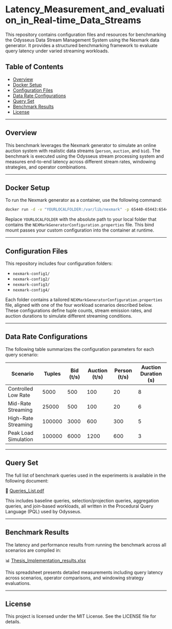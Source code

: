 # Latency_Measurement_and_evaluation_in_Real-time_Data_Streams
This repository contains configuration files and resources for benchmarking the Odysseus Data Stream Management System using the Nexmark data generator. It provides a structured benchmarking framework to evaluate query latency under varied streaming workloads.

## Table of Contents

- [Overview](#overview)
- [Docker Setup](#docker-setup)
- [Configuration Files](#configuration-files)
- [Data Rate Configurations](#data-rate-configurations)
- [Query Set](#query-set)
- [Benchmark Results](#benchmark-results)
- [License](#license)

---

## Overview

This benchmark leverages the Nexmark generator to simulate an online auction system with realistic data streams (`person`, `auction`, and `bid`). The benchmark is executed using the Odysseus stream processing system and measures end-to-end latency across different stream rates, windowing strategies, and operator combinations.

---

## Docker Setup

To run the Nexmark generator as a container, use the following command:

```bash
docker run -d -v "YOURLOCALFOLDER:/var/lib/nexmark" -p 65440-65443:65440-65443 odysseusol/nexmark
```

Replace `YOURLOCALFOLDER` with the absolute path to your local folder that contains the `NEXMarkGeneratorConfiguration.properties` file. This bind mount passes your custom configuration into the container at runtime.

---

## Configuration Files

This repository includes four configuration folders:

- `nexmark-config1/`
- `nexmark-config2/`
- `nexmark-config3/`
- `nexmark-config4/`

Each folder contains a tailored `NEXMarkGeneratorConfiguration.properties` file, aligned with one of the four workload scenarios described below. These configurations define tuple counts, stream emission rates, and auction durations to simulate different streaming conditions.

---

## Data Rate Configurations

The following table summarizes the configuration parameters for each query scenario:

| Scenario               | Tuples | Bid (t/s) | Auction (t/s) | Person (t/s) | Auction Duration (s) |
|------------------------|--------|-----------|---------------|--------------|-----------------------|
| Controlled Low Rate    | 5000   | 500       | 100           | 20           | 8                     |
| Mid-Rate Streaming     | 25000  | 500       | 100           | 20           | 6                     |
| High-Rate Streaming    | 100000 | 3000      | 600           | 300          | 5                     |
| Peak Load Simulation   | 100000 | 6000      | 1200          | 600          | 3                     |

---

## Query Set

The full list of benchmark queries used in the experiments is available in the following document:

📄 [Queries_List.pdf](./Queries_List.pdf)

This includes baseline queries, selection/projection queries, aggregation queries, and join-based workloads, all written in the Procedural Query Language (PQL) used by Odysseus.

---

## Benchmark Results

The latency and performance results from running the benchmark across all scenarios are compiled in:

📊 [Thesis_Implementation_results.xlsx](./Thesis_Implementation_results.xlsx)

This spreadsheet presents detailed measurements including query latency across scenarios, operator comparisons, and windowing strategy evaluations.

---

## License
This project is licensed under the MIT License. See the LICENSE file for details.
